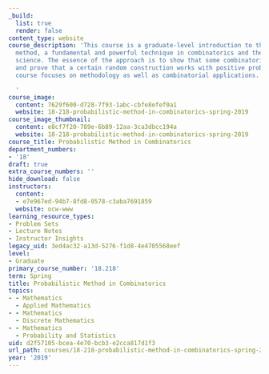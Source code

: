 ```yaml
---
_build:
  list: true
  render: false
content_type: website
course_description: 'This course is a graduate-level introduction to the probabilistic
  method, a fundamental and powerful technique in combinatorics and theoretical computer
  science. The essence of the approach is to show that some combinatorial object exists
  and prove that a certain random construction works with positive probability. The
  course focuses on methodology as well as combinatorial applications.

  '
course_image:
  content: 7629f600-d728-7f93-1abc-cbfe8efef0a1
  website: 18-218-probabilistic-method-in-combinatorics-spring-2019
course_image_thumbnail:
  content: e8cf7f20-789e-6b89-12aa-3ca3dbcc194a
  website: 18-218-probabilistic-method-in-combinatorics-spring-2019
course_title: Probabilistic Method in Combinatorics
department_numbers:
- '18'
draft: true
extra_course_numbers: ''
hide_download: false
instructors:
  content:
  - e7e967ed-94b7-8fd8-0578-c3aba7691859
  website: ocw-www
learning_resource_types:
- Problem Sets
- Lecture Notes
- Instructor Insights
legacy_uid: 3ed4ac32-a13d-5276-f1d8-4e4705568eef
level:
- Graduate
primary_course_number: '18.218'
term: Spring
title: Probabilistic Method in Combinatorics
topics:
- - Mathematics
  - Applied Mathematics
- - Mathematics
  - Discrete Mathematics
- - Mathematics
  - Probability and Statistics
uid: d2f57105-bcea-4e70-bcb3-e2cca817d1f3
url_path: courses/18-218-probabilistic-method-in-combinatorics-spring-2019
year: '2019'
---
```

